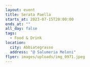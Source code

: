 ```yaml
---
layout: event
title: Serata Paella
starts_at: 2023-07-15T20:00:00
ends_at: ""
all_day: false
tags:
  - Food & Drink
location:
  city: Abbiategrasso
  address: "@ Salumeria Meloni"
flyer: images/uploads/img_0971.jpeg
---
```

